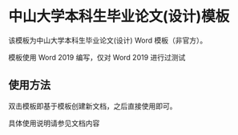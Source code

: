 # 中山大学本科生毕业论文(设计)模板

该模板为中山大学本科生毕业论文(设计) Word 模板（非官方）。

模板使用 Word 2019 编写，仅对 Word 2019 进行过测试

## 使用方法

双击模板即基于模板创建新文档，之后直接使用即可。

具体使用说明请参见文档内容
